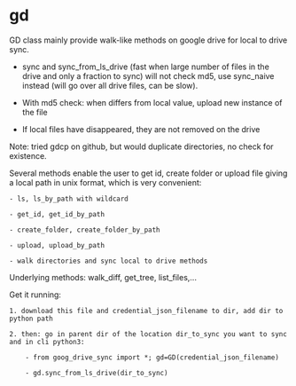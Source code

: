 # gd

GD class mainly provide walk-like methods on google drive for local to drive sync.

- sync and sync_from_ls_drive (fast when large number of files in the drive and only a fraction to sync) will not check md5, use sync_naive instead (will go over all drive files, can be slow).

- With md5 check: when differs from local value, upload new instance of the file

- If local files have disappeared, they are not removed on the drive

Note: tried gdcp on github, but would duplicate directories, no check for existence.

Several methods enable the user to get id, create folder or upload file giving a local path in unix format, which is very convenient:

    - ls, ls_by_path with wildcard

    - get_id, get_id_by_path

    - create_folder, create_folder_by_path

    - upload, upload_by_path

    - walk directories and sync local to drive methods

Underlying methods: walk_diff, get_tree, list_files,...

Get it running:

    1. download this file and credential_json_filename to dir, add dir to python path
    
    2. then: go in parent dir of the location dir_to_sync you want to sync and in cli python3:
    
        - from goog_drive_sync import *; gd=GD(credential_json_filename)
        
        - gd.sync_from_ls_drive(dir_to_sync)

